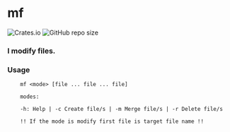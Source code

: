 # mf 
    
![Crates.io](https://img.shields.io/crates/d/mf?style=flat-square) ![GitHub repo size](https://img.shields.io/github/repo-size/clientcrash/mf?style=flat-square)
### I modify files.


### Usage



        mf <mode> [file ... file ... file]

        modes:

        -h: Help | -c Create file/s | -m Merge file/s | -r Delete file/s

        !! If the mode is modify first file is target file name !!


